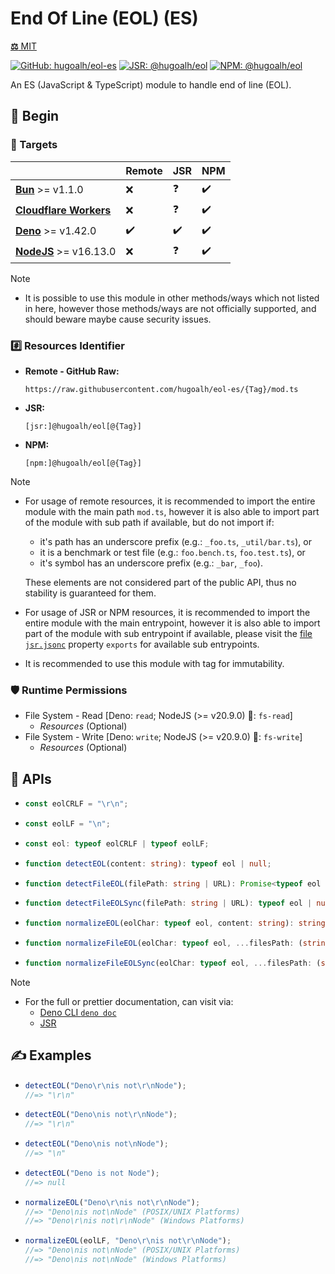 # End Of Line (EOL) (ES)

[**⚖️** MIT](./LICENSE.md)

[![GitHub: hugoalh/eol-es](https://img.shields.io/github/v/release/hugoalh/eol-es?label=hugoalh/eol-es&labelColor=181717&logo=github&logoColor=ffffff&sort=semver&style=flat "GitHub: hugoalh/eol-es")](https://github.com/hugoalh/eol-es)
[![JSR: @hugoalh/eol](https://img.shields.io/jsr/v/@hugoalh/eol?label=@hugoalh/eol&labelColor=F7DF1E&logo=jsr&logoColor=000000&style=flat "JSR: @hugoalh/eol")](https://jsr.io/@hugoalh/eol)
[![NPM: @hugoalh/eol](https://img.shields.io/npm/v/@hugoalh/eol?label=@hugoalh/eol&labelColor=CB3837&logo=npm&logoColor=ffffff&style=flat "NPM: @hugoalh/eol")](https://www.npmjs.com/package/@hugoalh/eol)

An ES (JavaScript & TypeScript) module to handle end of line (EOL).

## 🔰 Begin

### 🎯 Targets

|  | **Remote** | **JSR** | **NPM** |
|:--|:--|:--|:--|
| **[Bun](https://bun.sh/)** >= v1.1.0 | ❌ | ❓ | ✔️ |
| **[Cloudflare Workers](https://workers.cloudflare.com/)** | ❌ | ❓ | ✔️ |
| **[Deno](https://deno.land/)** >= v1.42.0 | ✔️ | ✔️ | ✔️ |
| **[NodeJS](https://nodejs.org/)** >= v16.13.0 | ❌ | ❓ | ✔️ |

> [!NOTE]
> - It is possible to use this module in other methods/ways which not listed in here, however those methods/ways are not officially supported, and should beware maybe cause security issues.

### #️⃣ Resources Identifier

- **Remote - GitHub Raw:**
  ```
  https://raw.githubusercontent.com/hugoalh/eol-es/{Tag}/mod.ts
  ```
- **JSR:**
  ```
  [jsr:]@hugoalh/eol[@{Tag}]
  ```
- **NPM:**
  ```
  [npm:]@hugoalh/eol[@{Tag}]
  ```

> [!NOTE]
> - For usage of remote resources, it is recommended to import the entire module with the main path `mod.ts`, however it is also able to import part of the module with sub path if available, but do not import if:
>
>   - it's path has an underscore prefix (e.g.: `_foo.ts`, `_util/bar.ts`), or
>   - it is a benchmark or test file (e.g.: `foo.bench.ts`, `foo.test.ts`), or
>   - it's symbol has an underscore prefix (e.g.: `_bar`, `_foo`).
>
>   These elements are not considered part of the public API, thus no stability is guaranteed for them.
> - For usage of JSR or NPM resources, it is recommended to import the entire module with the main entrypoint, however it is also able to import part of the module with sub entrypoint if available, please visit the [file `jsr.jsonc`](./jsr.jsonc) property `exports` for available sub entrypoints.
> - It is recommended to use this module with tag for immutability.

### 🛡️ Runtime Permissions

- File System - Read \[Deno: `read`; NodeJS (>= v20.9.0) 🧪: `fs-read`\]
  - *Resources* (Optional)
- File System - Write \[Deno: `write`; NodeJS (>= v20.9.0) 🧪: `fs-write`\]
  - *Resources* (Optional)

## 🧩 APIs

- ```ts
  const eolCRLF = "\r\n";
  ```
- ```ts
  const eolLF = "\n";
  ```
- ```ts
  const eol: typeof eolCRLF | typeof eolLF;
  ```
- ```ts
  function detectEOL(content: string): typeof eol | null;
  ```
- ```ts
  function detectFileEOL(filePath: string | URL): Promise<typeof eol | null>;
  ```
- ```ts
  function detectFileEOLSync(filePath: string | URL): typeof eol | null;
  ```
- ```ts
  function normalizeEOL(eolChar: typeof eol, content: string): string;
  ```
- ```ts
  function normalizeFileEOL(eolChar: typeof eol, ...filesPath: (string | URL)[]): Promise<void>;
  ```
- ```ts
  function normalizeFileEOLSync(eolChar: typeof eol, ...filesPath: (string | URL)[]): void;
  ```

> [!NOTE]
> - For the full or prettier documentation, can visit via:
>   - [Deno CLI `deno doc`](https://docs.deno.com/runtime/reference/cli/documentation_generator/)
>   - [JSR](https://jsr.io/@hugoalh/eol)

## ✍️ Examples

- ```ts
  detectEOL("Deno\r\nis not\r\nNode");
  //=> "\r\n"
  ```
- ```ts
  detectEOL("Deno\nis not\r\nNode");
  //=> "\r\n"
  ```
- ```ts
  detectEOL("Deno\nis not\nNode");
  //=> "\n"
  ```
- ```ts
  detectEOL("Deno is not Node");
  //=> null
  ```
- ```ts
  normalizeEOL("Deno\r\nis not\r\nNode");
  //=> "Deno\nis not\nNode" (POSIX/UNIX Platforms)
  //=> "Deno\r\nis not\r\nNode" (Windows Platforms)
  ```
- ```ts
  normalizeEOL(eolLF, "Deno\r\nis not\r\nNode");
  //=> "Deno\nis not\nNode" (POSIX/UNIX Platforms)
  //=> "Deno\nis not\nNode" (Windows Platforms)
  ```
